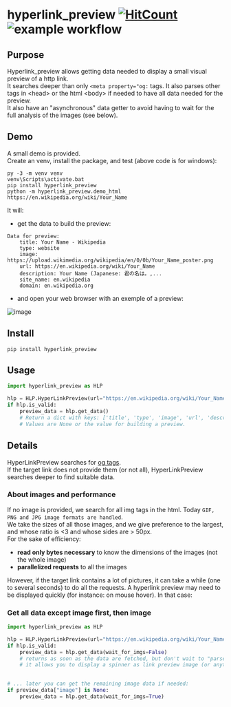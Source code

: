 # hyperlink_preview [![HitCount](https://hits.dwyl.com/gri38/hyperlink_preview.svg?style=flat-square&show=unique)](http://hits.dwyl.com/gri38/hyperlink_preview) ![example workflow](https://github.com/gri38/hyperlink_preview/actions/workflows/python-workflow.yml/badge.svg)

## Purpose

Hyperlink_preview allows getting data needed to display a small visual preview of a http link.  
It searches deeper than only `<meta property="og:` tags. It also parses other tags in \<head\> or the html \<body\> if needed to have all data needed for the preview.  
It also have an "asynchronous" data getter to avoid having to wait for the full analysis of the images (see below).

## Demo
A small demo is provided.  
Create an venv, install the package, and test (above code is for windows):
```
py -3 -m venv venv
venv\Scripts\activate.bat
pip install hyperlink_preview
python -m hyperlink_preview.demo_html https://en.wikipedia.org/wiki/Your_Name
```
It will:
- get the data to build the preview:
```
Data for preview:
    title: Your Name - Wikipedia
    type: website
    image: https://upload.wikimedia.org/wikipedia/en/0/0b/Your_Name_poster.png
    url: https://en.wikipedia.org/wiki/Your_Name
    description: Your Name (Japanese: 君の名は。,...
    site_name: en.wikipedia
    domain: en.wikipedia.org
```
- and open your web browser with an exemple of a preview:


![image](https://user-images.githubusercontent.com/26554495/151885801-10da1770-6b4a-4633-8541-3be7a275c755.png)

## Install

```
pip install hyperlink_preview
```

## Usage

```python
import hyperlink_preview as HLP

hlp = HLP.HyperLinkPreview(url="https://en.wikipedia.org/wiki/Your_Name")
if hlp.is_valid:
    preview_data = hlp.get_data()
    # Return a dict with keys: ['title', 'type', 'image', 'url', 'description', 'site_name']
    # Values are None or the value for building a preview.
```

## Details

HyperLinkPreview searches for [og tags](https://ogp.me/).  
If the target link does not provide them (or not all), HyperLinkPreview searches deeper to find suitable data.  

### About images and performance

If no image is provided, we search for all img tags in the html. Today `GIF, PNG and JPG image formats are handled`.  
We take the sizes of all those images, and we give preference to the largest, and whose ratio is <3 and whose sides are > 50px.  
For the sake of efficiency:
  - **read only bytes necessary** to know the dimensions of the images (not the whole image)
  - **parallelized requests** to all the images

However, if the target link contains a lot of pictures, it can take a while (one to several seconds) to do all the requests. A hyperlink preview may need to be displayed quickly (for instance: on mouse hover). In that case:

### Get all data except image first, then image
```python
import hyperlink_preview as HLP

hlp = HLP.HyperLinkPreview(url="https://en.wikipedia.org/wiki/Your_Name")
if hlp.is_valid:
    preview_data = hlp.get_data(wait_for_imgs=False)
    # returns as soon as the data are fetched, but don't wait to "parse" all images tags if needed.
    # it allows you to display a spinner as link preview image (or anything else to keep your user waiting).
    

# ... later you can get the remaining image data if needed:
if preview_data["image"] is None:
    preview_data = hlp.get_data(wait_for_imgs=True)
```
